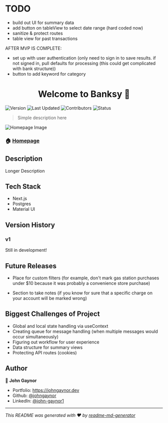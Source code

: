 # TODO

- build out UI for summary data
- add button on tableView to select date range (hard coded now)
- sanitize & protect routes
- table view for past transactions

AFTER MVP IS COMPLETE:

- set up with user authentication (only need to sign in to save results. if not signed in, pull defaults for processing (this could get complicated with bank structure))
- button to add keyword for category

<h1 align="center">Welcome to Banksy 👋</h1>
<p>
  <img alt="Version" src="https://img.shields.io/badge/version-0.0.1-blue.svg?cacheSeconds=2592000" />
   <img alt="Last Updated" src="https://img.shields.io/badge/last%20updated-October%202023-red" />
   <img alt="Contributors" src="https://img.shields.io/badge/contributors-1-bright%20green">
   <img alt="Status" src="https://img.shields.io/badge/status-WIP-red">
</p>

> Simple description here

<p>
<img alt="Homepage Image" src="src/assets/images/readme-img.png">
</p>

### 🏠 [Homepage](https://google.com)

## Description

Longer Description

## Tech Stack

- Next.js
- Postgres
- Material UI

## Version History

### v1

Still in development!

## Future Releases

- Place for custom filters (for example, don't mark gas station purchases under $10 because it was probably a convenience store purchase)

- Section to take notes (if you know for sure that a specific charge on your account will be marked wrong)

## Biggest Challenges of Project

- Global and local state handling via useContext
- Creating queue for message handling (when multiple messages would occur simultaneously)
- Figuring out workflow for user experience
- Data structure for summary views
- Protecting API routes (cookies)

## Author

👤 **John Gaynor**

- Portfolio: https://johngaynor.dev
- Github: [@johngaynor](https://github.com/johngaynor)
- LinkedIn: [@john-gaynor1](https://linkedin.com/in/john-gaynor1)

---

_This README was generated with ❤️ by [readme-md-generator](https://github.com/kefranabg/readme-md-generator)_
